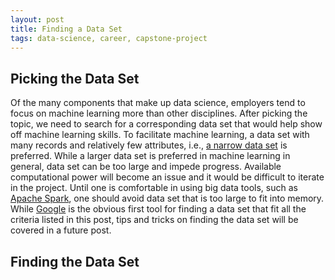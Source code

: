 ```yaml
---
layout: post
title: Finding a Data Set
tags: data-science, career, capstone-project
---
```



## Picking the Data Set

Of the many components that make up data science, employers tend to focus on machine learning more than other disciplines. After picking the topic, we need to search for a corresponding data set that would help show off machine learning skills. To facilitate machine learning, a data set with many records and relatively few attributes, i.e., <a href="https://en.wikipedia.org/wiki/Wide_and_narrow_data#Narrow">a narrow data set</a> is preferred. While a larger data set is preferred in machine learning in general, data set can be too large and impede progress. Available computational power will become an issue and it would be difficult to iterate in the project. Until one is comfortable in using big data tools, such as <a href="https://spark.apache.org/">Apache Spark</a>, one should avoid data set that is too large to fit into memory. While <a href="http://www.google.com">Google</a> is the obvious first tool for finding a data set that fit all the criteria listed in this post, tips and tricks on finding the data set will be covered in a future post. 

## Finding the Data Set
